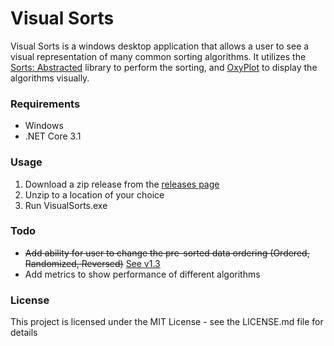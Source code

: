 ﻿# Visual Sorts
Visual Sorts is a windows desktop application that allows a user to see a visual representation of many common sorting algorithms. It utilizes the [Sorts: Abstracted](https://github.com/kshannoninnes/SortsAbstracted) library to perform the sorting, and [OxyPlot](https://github.com/oxyplot/oxyplot) to display the algorithms visually.

### Requirements
- Windows
- .NET Core 3.1

### Usage
1) Download a zip release from the [releases page](https://github.com/kshannoninnes/VisualSorts/releases)
2) Unzip to a location of your choice
3) Run VisualSorts.exe

### Todo
- ~~Add ability for user to change the pre-sorted data ordering (Ordered, Randomized, Reversed)~~ [See v1.3](https://github.com/kshannoninnes/VisualSorts/releases/tag/1.3)
- Add metrics to show performance of different algorithms

### License
This project is licensed under the MIT License - see the LICENSE.md file for details
